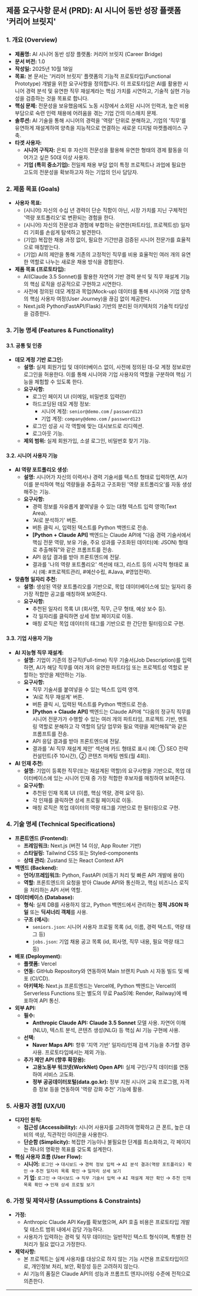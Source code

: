 
## **제품 요구사항 문서 (PRD): AI 시니어 동반 성장 플랫폼 '커리어 브릿지'**

### **1. 개요 (Overview)**

*   **제품명:** AI 시니어 동반 성장 플랫폼: 커리어 브릿지 (Career Bridge)
*   **문서 버전:** 1.0
*   **작성일:** 2025년 10월 18일
*   **목표:** 본 문서는 '커리어 브릿지' 플랫폼의 기능적 프로토타입(Functional Prototype) 개발을 위한 요구사항을 정의합니다. 이 프로토타입은 AI를 활용한 시니어 경력 분석 및 유연한 직무 재설계라는 핵심 가치를 시연하고, 기술적 실현 가능성을 검증하는 것을 목표로 합니다.
*   **핵심 문제:** 전문성을 보유했음에도 노동 시장에서 소외된 시니어 인력과, 높은 비용 부담으로 숙련 인력 채용에 어려움을 겪는 기업 간의 미스매치 문제.
*   **솔루션:** AI 기술을 통해 시니어의 경력을 '역량' 단위로 분해하고, 기업의 '직무'를 유연하게 재설계하여 양측을 지능적으로 연결하는 새로운 디지털 마켓플레이스 구축.
*   **타겟 사용자:**
    *   **시니어 구직자:** 은퇴 후 자신의 전문성을 활용해 유연한 형태의 경제 활동을 이어가고 싶은 50대 이상 사용자.
    *   **기업 (특히 중소기업):** 전일제 채용 부담 없이 특정 프로젝트나 과업에 필요한 고도의 전문성을 확보하고자 하는 기업의 인사 담당자.

### **2. 제품 목표 (Goals)**

*   **사용자 목표:**
    *   (시니어) 자신의 수십 년 경력이 단순 직함이 아닌, 시장 가치를 지닌 구체적인 '역량 포트폴리오'로 변환되는 경험을 한다.
    *   (시니어) 자신의 전문성과 경험에 부합하는 유연한(파트타임, 프로젝트성) 일자리 기회를 손쉽게 탐색하고 발견한다.
    *   (기업) 복잡한 채용 과정 없이, 필요한 기간만큼 검증된 시니어 전문가를 효율적으로 매칭받는다.
    *   (기업) AI의 제안을 통해 기존의 고정적인 직무를 비용 효율적인 여러 개의 유연한 역할로 나누는 새로운 채용 방식을 경험한다.
*   **제품 목표 (프로토타입):**
    *   AI(Claude 3.5 Sonnet)를 활용한 자연어 기반 경력 분석 및 직무 재설계 기능의 핵심 로직을 성공적으로 구현하고 시연한다.
    *   사전에 정의된 데모 계정과 목업(Mock-up) 데이터를 통해 시니어와 기업 양측의 핵심 사용자 여정(User Journey)을 끊김 없이 제공한다.
    *   Next.js와 Python(FastAPI/Flask) 기반의 분리된 아키텍처의 기술적 타당성을 검증한다.

### **3. 기능 명세 (Features & Functionality)**

#### **3.1. 공통 및 인증**

*   **데모 계정 기반 로그인:**
    *   **설명:** 실제 회원가입 및 데이터베이스 없이, 사전에 정의된 데-모 계정 정보로만 로그인을 허용한다. 이를 통해 시니어와 기업 사용자의 역할을 구분하여 핵심 기능을 체험할 수 있도록 한다.
    *   **요구사항:**
        *   로그인 페이지 UI (이메일, 비밀번호 입력란)
        *   하드코딩된 데모 계정 정보:
            *   시니어 계정: `senior@demo.com` / `password123`
            *   기업 계정: `company@demo.com` / `password123`
        *   로그인 성공 시 각 역할에 맞는 대시보드로 리디렉션.
        *   로그아웃 기능.
    *   **제외 범위:** 실제 회원가입, 소셜 로그인, 비밀번호 찾기 기능.

#### **3.2. 시니어 사용자 기능**

*   **AI 역량 포트폴리오 생성:**
    *   **설명:** 시니어가 자신의 이력서나 경력 기술서를 텍스트 형태로 입력하면, AI가 이를 분석하여 핵심 역량들을 추출하고 구조화된 '역량 포트폴리오'를 자동 생성해주는 기능.
    *   **요구사항:**
        *   경력 정보를 자유롭게 붙여넣을 수 있는 대형 텍스트 입력 영역(Text Area).
        *   'AI로 분석하기' 버튼.
        *   버튼 클릭 시, 입력된 텍스트를 Python 백엔드로 전송.
        *   **[Python + Claude API]** 백엔드는 Claude API에 "다음 경력 기술서에서 핵심 전문 역량, 보유 기술, 주요 성과를 구조화된 데이터(예: JSON) 형태로 추출해줘"와 같은 프롬프트를 전송.
        *   API 응답 결과를 받아 프론트엔드에 전달.
        *   결과를 '나의 역량 포트폴리오' 섹션에 태그, 리스트 등의 시각적 형태로 표시 (예: #프로젝트관리, #예산수립, #Java, #영업전략).
*   **맞춤형 일자리 추천:**
    *   **설명:** 생성된 역량 포트폴리오를 기반으로, 목업 데이터베이스에 있는 일자리 중 가장 적합한 공고를 매칭하여 보여준다.
    *   **요구사항:**
        *   추천된 일자리 목록 UI (회사명, 직무, 근무 형태, 예상 보수 등).
        *   각 일자리를 클릭하면 상세 정보 페이지로 이동.
        *   매칭 로직은 목업 데이터의 태그를 기반으로 한 간단한 필터링으로 구현.

#### **3.3. 기업 사용자 기능**

*   **AI 지능형 직무 재설계:**
    *   **설명:** 기업이 기존의 정규직(Full-time) 직무 기술서(Job Description)를 입력하면, AI가 해당 직무를 여러 개의 유연한 파트타임 또는 프로젝트성 역할로 분할하는 방안을 제안하는 기능.
    *   **요구사항:**
        *   직무 기술서를 붙여넣을 수 있는 텍스트 입력 영역.
        *   'AI로 직무 재설계' 버튼.
        *   버튼 클릭 시, 입력된 텍스트를 Python 백엔드로 전송.
        *   **[Python + Claude API]** 백엔드는 Claude API에 "다음의 정규직 직무를 시니어 전문가가 수행할 수 있는 여러 개의 파트타임, 프로젝트 기반, 멘토링 역할로 분해하고 각 역할의 담당 업무와 필요 역량을 제안해줘"와 같은 프롬프트를 전송.
        *   API 응답 결과를 받아 프론트엔드에 전달.
        *   결과를 'AI 직무 재설계 제안' 섹션에 카드 형태로 표시 (예: ① SEO 전략 컨설턴트(주 10시간), ② 콘텐츠 마케팅 멘토(월 4회)).
*   **AI 인재 추천:**
    *   **설명:** 기업이 등록한 직무(또는 재설계된 역할)의 요구사항을 기반으로, 목업 데이터베이스에 있는 시니어 인재 중 가장 적합한 후보자를 매칭하여 보여준다.
    *   **요구사항:**
        *   추천된 인재 목록 UI (이름, 핵심 역량, 경력 요약 등).
        *   각 인재를 클릭하면 상세 프로필 페이지로 이동.
        *   매칭 로직은 목업 데이터의 역량 태그를 기반으로 한 필터링으로 구현.

### **4. 기술 명세 (Technical Specifications)**

*   **프론트엔드 (Frontend):**
    *   **프레임워크:** Next.js (버전 14 이상, App Router 기반)
    *   **스타일링:** Tailwind CSS 또는 Styled-components
    *   **상태 관리:** Zustand 또는 React Context API
*   **백엔드 (Backend):**
    *   **언어/프레임워크:** Python, FastAPI (비동기 처리 및 빠른 API 개발에 용이)
    *   **역할:** 프론트엔드의 요청을 받아 Claude API와 통신하고, 핵심 비즈니스 로직을 처리하는 API 서버 역할.
*   **데이터베이스 (Database):**
    *   **형식:** 실제 DB를 사용하지 않고, Python 백엔드에서 관리하는 **정적 JSON 파일** 또는 **딕셔너리 객체**를 사용.
    *   **구조 (예시):**
        *   `seniors.json`: 시니어 사용자 프로필 목록 (id, 이름, 경력 텍스트, 역량 태그 등)
        *   `jobs.json`: 기업 채용 공고 목록 (id, 회사명, 직무 내용, 필요 역량 태그 등)
*   **배포 (Deployment):**
    *   **플랫폼:** Vercel
    *   **연동:** GitHub Repository와 연동하여 Main 브랜치 Push 시 자동 빌드 및 배포 (CI/CD).
    *   **아키텍처:** Next.js 프론트엔드는 Vercel에, Python 백엔드는 Vercel의 Serverless Functions 또는 별도의 무료 PaaS(예: Render, Railway)에 배포하여 API 통신.
*   **외부 API:**
    *   **필수:**
        *   **Anthropic Claude API:** **Claude 3.5 Sonnet** 모델 사용. 자연어 이해(NLU), 텍스트 분석, 콘텐츠 생성(NLG) 등 핵심 AI 기능 구현에 사용.
    *   **선택:**
        *   **Naver Maps API:** 향후 '지역 기반' 일자리/인재 검색 기능을 추가할 경우 사용. 프로토타입에서는 제외 가능.
    *   **추가 제안 API (향후 확장용):**
        *   **고용노동부 워크넷(WorkNet) Open API:** 실제 구인/구직 데이터를 연동하여 서비스 고도화.
        *   **정부 공공데이터포털(data.go.kr):** 정부 지원 시니어 교육 프로그램, 자격증 정보 등을 연동하여 '역량 강화 추천' 기능에 활용.

### **5. 사용자 경험 (UX/UI)**

*   **디자인 원칙:**
    *   **접근성 (Accessibility):** 시니어 사용자를 고려하여 명확하고 큰 폰트, 높은 대비의 색상, 직관적인 아이콘을 사용한다.
    *   **단순함 (Simplicity):** 복잡한 기능이나 불필요한 단계를 최소화하고, 각 페이지는 하나의 명확한 목표를 갖도록 설계한다.
*   **핵심 사용자 흐름 (User Flow):**
    *   **시니어:** `로그인` → `대시보드` → `경력 정보 입력` → `AI 분석 결과(역량 포트폴리오) 확인` → `추천 일자리 목록 확인` → `일자리 상세 보기`
    *   **기 업:** `로그인` → `대시보드` → `직무 기술서 입력` → `AI 재설계 제안 확인` → `추천 인재 목록 확인` → `인재 상세 프로필 보기`

### **6. 가정 및 제약사항 (Assumptions & Constraints)**

*   **가정:**
    *   Anthropic Claude API Key를 확보했으며, API 호출 비용은 프로토타입 개발 및 테스트 범위 내에서 감당 가능하다.
    *   사용자가 입력하는 경력 및 직무 데이터는 일반적인 텍스트 형식이며, 특별한 전처리가 필요 없다고 가정한다.
*   **제약사항:**
    *   본 프로젝트는 실제 사용자를 대상으로 하지 않는 기능 시연용 프로토타입이므로, 개인정보 처리, 보안, 확장성 등은 고려하지 않는다.
    *   AI 기능의 품질은 Claude API의 성능과 프롬프트 엔지니어링 수준에 전적으로 의존한다.

---